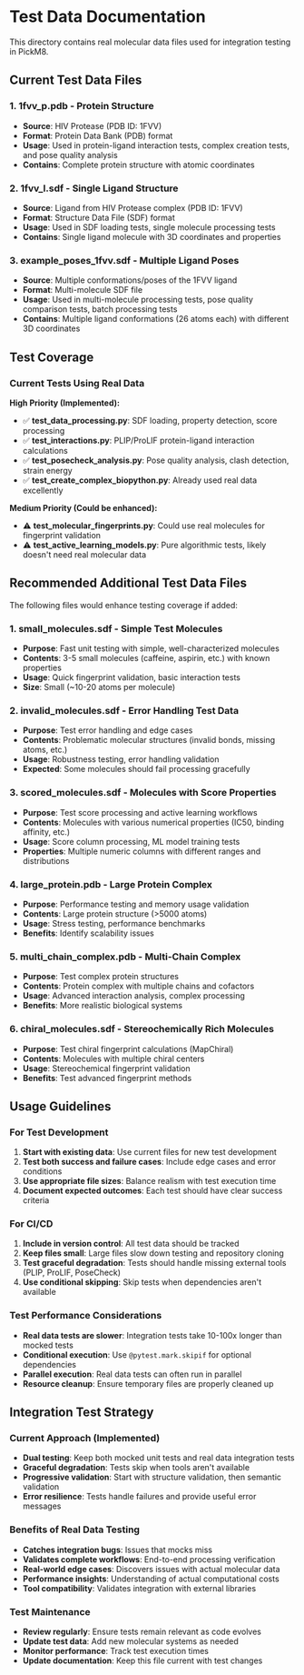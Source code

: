 # Test Data Documentation

This directory contains real molecular data files used for integration testing in PickM8.

## Current Test Data Files

### 1. **1fvv_p.pdb** - Protein Structure
- **Source**: HIV Protease (PDB ID: 1FVV)
- **Format**: Protein Data Bank (PDB) format
- **Usage**: Used in protein-ligand interaction tests, complex creation tests, and pose quality analysis
- **Contains**: Complete protein structure with atomic coordinates

### 2. **1fvv_l.sdf** - Single Ligand Structure  
- **Source**: Ligand from HIV Protease complex (PDB ID: 1FVV)
- **Format**: Structure Data File (SDF) format
- **Usage**: Used in SDF loading tests, single molecule processing tests
- **Contains**: Single ligand molecule with 3D coordinates and properties

### 3. **example_poses_1fvv.sdf** - Multiple Ligand Poses
- **Source**: Multiple conformations/poses of the 1FVV ligand  
- **Format**: Multi-molecule SDF file
- **Usage**: Used in multi-molecule processing tests, pose quality comparison tests, batch processing tests
- **Contains**: Multiple ligand conformations (26 atoms each) with different 3D coordinates

## Test Coverage

### Current Tests Using Real Data

**High Priority (Implemented):**
- ✅ **test_data_processing.py**: SDF loading, property detection, score processing
- ✅ **test_interactions.py**: PLIP/ProLIF protein-ligand interaction calculations  
- ✅ **test_posecheck_analysis.py**: Pose quality analysis, clash detection, strain energy
- ✅ **test_create_complex_biopython.py**: Already used real data excellently

**Medium Priority (Could be enhanced):**
- ⚠️ **test_molecular_fingerprints.py**: Could use real molecules for fingerprint validation
- ⚠️ **test_active_learning_models.py**: Pure algorithmic tests, likely doesn't need real molecular data

## Recommended Additional Test Data Files

The following files would enhance testing coverage if added:

### 1. **small_molecules.sdf** - Simple Test Molecules
- **Purpose**: Fast unit testing with simple, well-characterized molecules
- **Contents**: 3-5 small molecules (caffeine, aspirin, etc.) with known properties
- **Usage**: Quick fingerprint validation, basic interaction tests
- **Size**: Small (~10-20 atoms per molecule)

### 2. **invalid_molecules.sdf** - Error Handling Test Data
- **Purpose**: Test error handling and edge cases
- **Contents**: Problematic molecular structures (invalid bonds, missing atoms, etc.)
- **Usage**: Robustness testing, error handling validation
- **Expected**: Some molecules should fail processing gracefully

### 3. **scored_molecules.sdf** - Molecules with Score Properties
- **Purpose**: Test score processing and active learning workflows
- **Contents**: Molecules with various numerical properties (IC50, binding affinity, etc.)
- **Usage**: Score column processing, ML model training tests
- **Properties**: Multiple numeric columns with different ranges and distributions

### 4. **large_protein.pdb** - Large Protein Complex
- **Purpose**: Performance testing and memory usage validation
- **Contents**: Large protein structure (>5000 atoms)
- **Usage**: Stress testing, performance benchmarks
- **Benefits**: Identify scalability issues

### 5. **multi_chain_complex.pdb** - Multi-Chain Complex
- **Purpose**: Test complex protein structures
- **Contents**: Protein complex with multiple chains and cofactors
- **Usage**: Advanced interaction analysis, complex processing
- **Benefits**: More realistic biological systems

### 6. **chiral_molecules.sdf** - Stereochemically Rich Molecules
- **Purpose**: Test chiral fingerprint calculations (MapChiral)
- **Contents**: Molecules with multiple chiral centers
- **Usage**: Stereochemical fingerprint validation
- **Benefits**: Test advanced fingerprint methods

## Usage Guidelines

### For Test Development

1. **Start with existing data**: Use current files for new test development
2. **Test both success and failure cases**: Include edge cases and error conditions
3. **Use appropriate file sizes**: Balance realism with test execution time
4. **Document expected outcomes**: Each test should have clear success criteria

### For CI/CD

1. **Include in version control**: All test data should be tracked
2. **Keep files small**: Large files slow down testing and repository cloning
3. **Test graceful degradation**: Tests should handle missing external tools (PLIP, ProLIF, PoseCheck)
4. **Use conditional skipping**: Skip tests when dependencies aren't available

### Test Performance Considerations

- **Real data tests are slower**: Integration tests take 10-100x longer than mocked tests
- **Conditional execution**: Use `@pytest.mark.skipif` for optional dependencies
- **Parallel execution**: Real data tests can often run in parallel
- **Resource cleanup**: Ensure temporary files are properly cleaned up

## Integration Test Strategy

### Current Approach (Implemented)
- **Dual testing**: Keep both mocked unit tests and real data integration tests
- **Graceful degradation**: Tests skip when tools aren't available
- **Progressive validation**: Start with structure validation, then semantic validation
- **Error resilience**: Tests handle failures and provide useful error messages

### Benefits of Real Data Testing
- **Catches integration bugs**: Issues that mocks miss
- **Validates complete workflows**: End-to-end processing verification  
- **Real-world edge cases**: Discovers issues with actual molecular data
- **Performance insights**: Understanding of actual computational costs
- **Tool compatibility**: Validates integration with external libraries

### Test Maintenance
- **Review regularly**: Ensure tests remain relevant as code evolves
- **Update test data**: Add new molecular systems as needed
- **Monitor performance**: Track test execution times
- **Update documentation**: Keep this file current with test changes